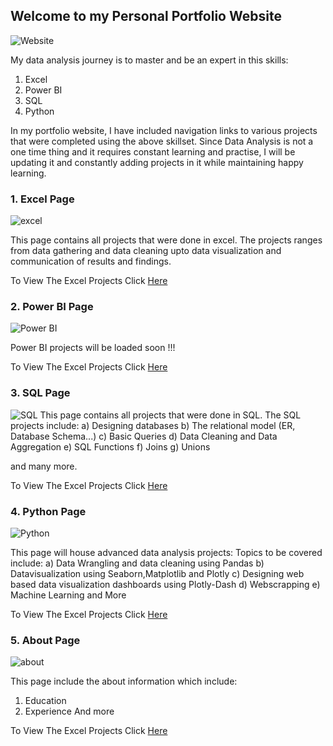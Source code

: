 ## Welcome to my Personal Portfolio Website

![Website](https://user-images.githubusercontent.com/67390835/195543163-8aa1c919-8380-46de-b3a6-2d8309a42e2b.PNG)

My data analysis journey is to master and be an expert in this skills:
1. Excel
2. Power BI
3. SQL
4. Python

In my portfolio website, I have included navigation links to various projects that were completed using the above skillset.
Since Data Analysis is not a one time thing and it requires constant learning and practise, I will be updating it and constantly adding projects in it while maintaining happy learning.

### 1. Excel Page
![excel](https://user-images.githubusercontent.com/67390835/195544445-f7da9a93-3282-4cdc-b02a-e9b448817ce8.PNG)

This page contains all projects that were done in excel. The projects ranges from data gathering and data cleaning upto data visualization and communication of results and findings.

To  View The Excel Projects Click <a href="https://khuks.github.io/KhulekaniMatsebula/index.html">Here</a>

### 2. Power BI Page
![Power BI](https://user-images.githubusercontent.com/67390835/195545579-fa19e312-363f-4141-bbd7-df4d403f6a47.PNG)

Power BI projects will be loaded soon !!!

To  View The Excel Projects Click <a href="https://khuks.github.io/KhulekaniMatsebula/power.html">Here</a>

### 3. SQL Page
![SQL](https://user-images.githubusercontent.com/67390835/195546000-1f546f36-5305-4c20-9ca2-97f48a13b194.PNG)
This page contains all projects that were done in SQL.
The SQL projects include:
a) Designing databases
b) The relational model (ER, Database Schema...)
c) Basic Queries
d) Data Cleaning and Data Aggregation
e) SQL Functions
f) Joins
g) Unions 

and many more.

To  View The Excel Projects Click <a href="https://khuks.github.io/KhulekaniMatsebula/sql.html">Here</a>

### 4. Python Page

![Python](https://user-images.githubusercontent.com/67390835/195547559-bb0532db-bacb-450a-9d78-fcd2c917caea.PNG)

This page will house advanced data analysis projects:
Topics to be covered include:
a) Data Wrangling and data cleaning using Pandas
b) Datavisualization using Seaborn,Matplotlib and Plotly
c) Designing web based data visualization dashboards using Plotly-Dash
d) Webscrapping 
e) Machine Learning and More

To  View The Excel Projects Click <a href="https://khuks.github.io/KhulekaniMatsebula/python.html">Here</a>

### 5. About Page 
![about](https://user-images.githubusercontent.com/67390835/195548567-6c6f9ec4-82c3-404d-92a1-6aa2f7dca29d.PNG)

This page include the about information which include:
1. Education
2. Experience 
And more 

To  View The Excel Projects Click <a href="https://khuks.github.io/KhulekaniMatsebula/about.html">Here</a>

